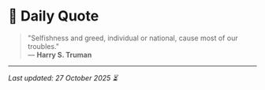 # 📜 Daily Quote

> "Selfishness and greed, individual or national, cause most of our troubles."  
> — **Harry S. Truman**

---

_Last updated: 27 October 2025 ⏳_
